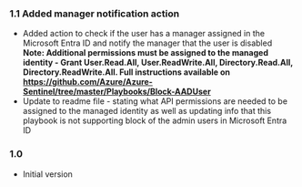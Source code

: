 ### 1.1 Added manager notification action

-   Added action to check if the user has a manager assigned in the Microsoft Entra ID and notify the manager that the user is disabled<br>
    <strong>Note: Additional permissions must be assigned to the managed identity - Grant User.Read.All, User.ReadWrite.All, Directory.Read.All, Directory.ReadWrite.All. Full instructions available on https://github.com/Azure/Azure-Sentinel/tree/master/Playbooks/Block-AADUser</strong>
-   Update to readme file - stating what API permissions are needed to be assigned to the managed identity as well as updating info that this playbook is not supporting block of the admin users in Microsoft Entra ID

### 1.0

-   Initial version